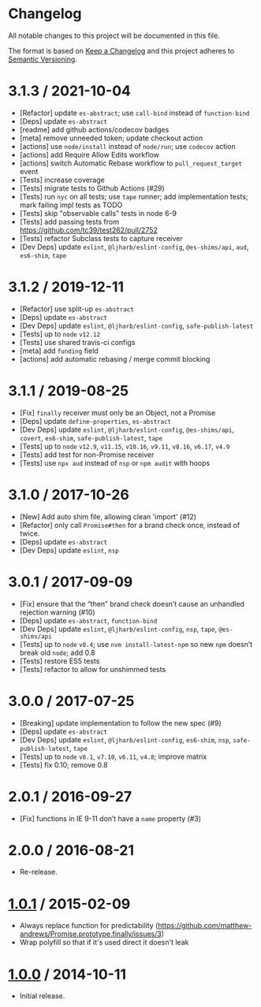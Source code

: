 # Changelog

All notable changes to this project will be documented in this file.

The format is based on [Keep a Changelog](https://keepachangelog.com/en/1.0.0/)
and this project adheres to [Semantic Versioning](https://semver.org/spec/v2.0.0.html).

<!-- auto-changelog-above -->

3.1.3 / 2021-10-04
=================
  * [Refactor] update `es-abstract`; use `call-bind` instead of `function-bind`
  * [Deps] update `es-abstract`
  * [readme] add github actions/codecov badges
  * [meta] remove unneeded token; update checkout action
  * [actions] use `node/install` instead of `node/run`; use `codecov` action
  * [actions] add Require Allow Edits workflow
  * [actions] switch Automatic Rebase workflow to `pull_request_target` event
  * [Tests] increase coverage
  * [Tests] migrate tests to Github Actions (#29)
  * [Tests] run `nyc` on all tests; use `tape` runner; add implementation tests; mark failing impl tests as TODO
  * [Tests] skip "observable calls" tests in node 6-9
  * [Tests] add passing tests from https://github.com/tc39/test262/pull/2752
  * [Tests] refactor Subclass tests to capture receiver
  * [Dev Deps] update `eslint`, `@ljharb/eslint-config`, `@es-shims/api`, `aud`, `es6-shim`, `tape`

3.1.2 / 2019-12-11
=================
  * [Refactor] use split-up `es-abstract`
  * [Deps] update `es-abstract`
  * [Dev Deps] update `eslint`, `@ljharb/eslint-config`, `safe-publish-latest`
  * [Tests] up to `node` `v12.12`
  * [Tests] use shared travis-ci configs
  * [meta] add `funding` field
  * [actions] add automatic rebasing / merge commit blocking

3.1.1 / 2019-08-25
=================
  * [Fix] `finally` receiver must only be an Object, not a Promise
  * [Deps] update `define-properties`, `es-abstract`
  * [Dev Deps] update `eslint`, `@ljharb/eslint-config`, `@es-shims/api`, `covert`, `es6-shim`, `safe-publish-latest`, `tape`
  * [Tests] up to `node` `v12.9`, `v11.15`, `v10.16`, `v9.11`, `v8.16`, `v6.17`, `v4.9`
  * [Tests] add test for non-Promise receiver
  * [Tests] use `npx aud` instead of `nsp` or `npm audit` with hoops

3.1.0 / 2017-10-26
=================
  * [New] Add auto shim file, allowing clean 'import' (#12)
  * [Refactor] only call `Promise#then` for a brand check once, instead of twice.
  * [Deps] update `es-abstract`
  * [Dev Deps] update `eslint`, `nsp`

3.0.1 / 2017-09-09
=================
  * [Fix] ensure that the “then” brand check doesn’t cause an unhandled rejection warning (#10)
  * [Deps] update `es-abstract`, `function-bind`
  * [Dev Deps] update `eslint`, `@ljharb/eslint-config`, `nsp`, `tape`, `@es-shims/api`
  * [Tests] up to `node` `v8.4`; use `nvm install-latest-npm` so new `npm` doesn’t break old `node`; add 0.8
  * [Tests] restore ES5 tests
  * [Tests] refactor to allow for unshimmed tests

3.0.0 / 2017-07-25
=================
  * [Breaking] update implementation to follow the new spec (#9)
  * [Deps] update `es-abstract`
  * [Dev Deps] update `eslint`, `@ljharb/eslint-config`, `es6-shim`, `nsp`, `safe-publish-latest`, `tape`
  * [Tests] up to `node` `v8.1`, `v7.10`, `v6.11`, `v4.8`; improve matrix
  * [Tests] fix 0.10; remove 0.8

2.0.1 / 2016-09-27
=================
  * [Fix] functions in IE 9-11 don’t have a `name` property (#3)

2.0.0 / 2016-08-21
=================
  * Re-release.

[1.0.1](https://github.com/matthew-andrews/Promise.prototype.finally/releases/tag/v1.0.1) / 2015-02-09
=================
  * Always replace function for predictability (https://github.com/matthew-andrews/Promise.prototype.finally/issues/3)
  * Wrap polyfill so that if it's used direct it doesn't leak

[1.0.0](https://github.com/matthew-andrews/Promise.prototype.finally/releases/tag/v1.0.0) / 2014-10-11
=================
  * Initial release.

